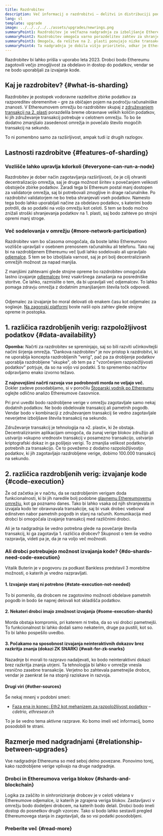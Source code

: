 ```yaml
---
title: Razdrobitev
description: Več informacij o razdrobitvi – delitvi in distribuciji podatkovnega prometa, ki Ethereumu zagotavljata večjo zmogljivost obdelovanja transakcij in lažje izvajanje.
lang: sl
template: upgrade
image: ../../../../../assets/upgrades/newrings.png
summaryPoint1: Razdrobitev je večfazna nadgradnja za izboljšanje Ethereumove razširljivosti in kapacitete.
summaryPoint2: Razdrobitev omogoča varno porazdelitev zahtev za shranjevanje podatkov, kar omogoča še cenejše zagotavljanje skupnih vrednosti in preprostejše upravljanje vozlišč.
summaryPoint3: Omogoča, da rešitve na 2. plasti ponujajo nizke transakcijske provizije, hkrati pa izrabljajo Ethereumovo zaščito.
summaryPoint4: Ta nadgradnja je dobila višjo prioriteto, odkar je Ethereum začel uporabljati mehanizem dokaza o deležu.
---
```


<UpgradeStatus dateKey="page-upgrades-shards-date">
    Razdrobitev bi lahko prišla v uporabo leta 2023. Drobci bodo Ethereumu zagotovili večjo zmogljivost za obdelavo in dostop do podatkov, vendar se ne bodo uporabljali za izvajanje kode.
</UpgradeStatus>

## Kaj je razdrobitev? {#what-is-sharding}

Razdrobitev je postopek vodoravne razdelitve zbirke podatkov za razporeditev obremenitve – gre za običajen pojem na področju računalniške znanosti. V Ethereumovem omrežju bo razdrobitev skupaj z [združevanjem transakcij na 2. plasti](/layer-2/) porazdelila breme obravnave velikih količin podatkov, ki jih združevanje transakcij potrebuje v celotnem omrežju. To bo še dodatno zmanjšalo zasedenost omrežja in povečalo število mogočih transakcij na sekundo.

To ni pomembno samo za razširljivost, ampak tudi iz drugih razlogov.

## Lastnosti razdrobitve {#features-of-sharding}

### Vozlišče lahko upravlja kdorkoli {#everyone-can-run-a-node}

Razdrobitev je dober način zagotavljanja razširljivosti, če je cilj ohraniti decentralizacijo omrežja, saj je druga možnost širitev s povečanjem velikosti obstoječe zbirke podatkov. Zaradi tega bi Ethereum postal manj dostopen za validatorje omrežja, saj bi potrebovali zmogljive in drage računalnike. Po razdrobitvi validatorjem ne bo treba shranjevati vseh podatkov. Namesto tega bodo lahko uporabljali načine za obdelavo podatkov, s katerimi bodo potrdili, da so podatki na voljo omrežju kot celoti. S tem se bodo močno znižali stroški shranjevanja podatkov na 1. plasti, saj bodo zahteve po strojni opremi manj stroge.

### Več sodelovanja v omrežju {#more-network-participation}

Razdrobitev vam bo sčasoma omogočala, da boste lahko Ethereumovo vozlišče upravljali v osebnem prenosnem računalniku ali telefonu. Tako naj bi na razdrobljenem Ethereumu več ljudi lahko sodelovalo ali upravljalo [odjemalce](/developers/docs/nodes-and-clients/). S tem se bo izboljšala varnost, saj je pri bolj decentraliziranih omrežjih možnost za napad manjša.

Z manjšimi zahtevami glede strojne opreme bo razdrobitev omogočala lastno izvajanje [odjemalcev](/developers/docs/nodes-and-clients/) brez vsakršnega zanašanja na posredniške storitve. Če lahko, razmislite o tem, da bi upravljali več odjemalcev. To lahko pomaga zdravju omrežja z dodatnim zmanjšanjem števila točk odpovedi.

<br />

<InfoBanner isWarning>
  Odjemalec za izvajanje bo moral delovati ob enakem času kot odjemalec za soglasje. <a href="https://launchpad.ethereum.org" target="_blank">Na zagonski platformi</a> boste našli opis zahtev glede strojne opreme in postopka.
</InfoBanner>

## 1. različica razdrobljenih verig: razpoložljivost podatkov {#data-availability}

<InfoBanner emoji=":construction:" isWarning>
  <strong>Opomba:</strong> Načrti za razdrobitev se spreminjajo, saj so bili razviti učinkovitejši načini širjenja omrežja. "Dankova razdrobitev" je nov pristop k razdrobitvi, ki ne uporablja koncepta razdrobljenih "verig", pač pa za drobljenje podatkov uporablja razdrobljene "skupke", ob tem pa z "vzorčenjem razpoložljivosti podatkov" potrjuje, da so na voljo vsi podatki. S to spremembo načrtov odpravljamo enako izvorno težavo.<br/><br/>
  <strong>Z najnovejšimi načrti razvoja vse podrobnosti morda ne veljajo več.</strong> Dokler zadeve posodabljamo, si v poročilu <a href="https://members.delphidigital.io/reports/the-hitchhikers-guide-to-ethereum">Štoparski vodnik po Ethereumu</a> oglejte odlično analizo Ethereumove časovnice.
</InfoBanner>

Pri prvi uvedbi bodo razdrobljene verige v omrežju zagotavljale samo nekaj dodatnih podatkov. Ne bodo obdelovale transakcij ali pametnih pogodb. Vendar bodo v kombinaciji z združevanjem transakcij še vedno zagotavljale neverjetne izboljšave števila transakcij na sekundo.

Združevanje transakcij je tehnologija na »2. plasti«, ki že obstaja. Decentraliziranim aplikacijam omogoča, da zunaj verige blokov združijo ali ustvarijo »skupno vrednost« transakcij v posamezno transakcijo, ustvarijo kriptografski dokaz in ga pošljejo verigi. To zmanjša velikost podatkov, potrebnih za transakcijo. Če to povežemo z dodatno razpoložljivostjo podatkov, ki jih zagotavljajo razdrobljene verige, dobimo 100.000 transakcij na sekundo.

## 2. različica razdrobljenih verig: izvajanje kode {#code-execution}

Že od začetka je v načrtu, da se razdrobljenim verigam doda funkcionalnosti, ki bi jih naredile bolj podobne [glavnemu Ethereumovemu omrežju](/glossary/#mainnet), kot ga poznamo danes. Tako bi lahko vsaka od njih shranjevala in izvajala kodo ter obravnavala transakcije, saj bi vsak drobec vseboval edinstven nabor pametnih pogodb in stanj na računih. Komunikacija med drobci bi omogočala izvajanje transakcij med različnimi drobci.

Ali je ta nadgradnja še vedno potrebna glede na povečanje števila transakcij, ki ga zagotavlja 1. različica drobcev? Skupnost o tem še vedno razpravlja, videti pa je, da je na voljo več možnosti.

### Ali drobci potrebujejo možnost izvajanja kode? {#do-shards-need-code-execution}

Vitalik Buterin je v pogovoru za podkast Bankless predstavil 3 morebitne možnosti, o katerih je vredno razpravljati.

<YouTube id="-R0j5AMUSzA" start="5841" />

#### 1. Izvajanje stanj ni potrebno {#state-execution-not-needed}

To bi pomenilo, da drobcem ne zagotovimo možnosti obdelave pametnih pogodb in bodo še naprej delovali kot skladišča podatkov.

#### 2. Nekateri drobci imajo zmožnost izvajanja {#some-execution-shards}

Morda obstaja kompromis, pri katerem ni treba, da so vsi drobci pametnejši. To funkcionalnost bi lahko dodali samo nekaterim, druge pa pustili, kot so. To bi lahko pospešilo uvedbo.

#### 3. Počakamo na sposobnost izvajanja neinteraktivnih dokazov brez razkritja znanja (dokazi ZK SNARK) {#wait-for-zk-snarks}

Nazadnje bi morali to razpravo nadaljevati, ko bodo neinteraktivni dokazi brez razkritja znanja utrjeni. Ta tehnologija bi lahko v omrežje vnesla resnično zasebne transakcije. Verjetno bo zahtevala pametnejše drobce, vendar je zaenkrat še na stopnji raziskave in razvoja.

#### Drugi viri {#other-sources}

Še nekaj mnenj v podobni smeri:

- [Faza ena in konec: Eth2 kot mehanizem za razpoložljivost podatkov](https://ethresear.ch/t/phase-one-and-done-eth2-as-a-data-availability-engine/5269/8) – _cdetrio, ethresear.ch_

To je še vedno tema aktivne razprave. Ko bomo imeli več informacij, bomo posodobili te strani.

## Razmerje med nadgradnjami {#relationship-between-upgrades}

Vse nadgradnje Ethereuma so med seboj delno povezane. Ponovimo torej, kako razdrobljene verige vplivajo na druge nadgradnje.

### Drobci in Ethereumova veriga blokov {#shards-and-blockchain}

Logika za zaščito in sinhroniziranje drobcev je v celoti vdelana v Ethereumove odjemalce, iz katerih je zgrajena veriga blokov. Zastavljavci v omrežju bodo dodeljeni drobcem, na katerih bodo delali. Drobci bodo imeli dostop do posnetkov drugih vzorcev. Tako si bodo lahko sestavili pregled Ethereumovega stanja in zagotavljali, da so vsi podatki posodobljeni.

### Preberite več {#read-more}

<ShardChainsList />
